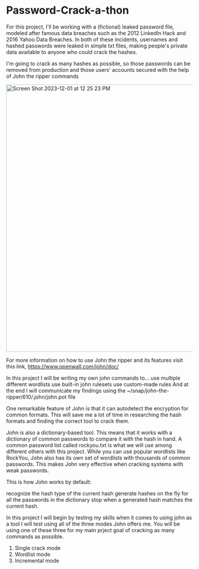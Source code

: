 # Password-Crack-a-thon
For this project, I'll be working with a (fictional) leaked password file, modeled after famous data breaches such as the 2012 LinkedIn Hack and 2016 Yahoo Data Breaches. In both of these incidents, usernames and hashed passwords were leaked in simple txt files, making people's private data available to anyone who could crack the hashes.

I'm going to crack as many hashes as possible, so those passwords can be removed from production and those users' accounts secured with the help of John the ripper commands

<img width="720" alt="Screen Shot 2023-12-01 at 12 25 23 PM" src="https://github.com/larnelle15/Password-Crack-a-thon/assets/139686202/93d4092e-0bfd-4e1c-89eb-2f703b6d38c7">
 
For more information on how to use John the ripper and its features visit this link, https://www.openwall.com/john/doc/

In this project I will be writing my own john commands to...
use multiple different wordlists
use built-in john rulesets
use custom-made rules
And at the end I will communicate my findings using the ~/snap/john-the-ripper/610/.john/john.pot file

One remarkable feature of John is that it can autodetect the encryption for common formats. This will save me a lot of time in researching the hash formats and finding the correct tool to crack them.

John is also a dictionary-based tool. This means that it works with a dictionary of common passwords to compare it with the hash in hand. A common password list called rockyou.txt is what we will use among different others with this project.
While you can use popular wordlists like RockYou, John also has its own set of wordlists with thousands of common passwords. This makes John very effective when cracking systems with weak passwords.

This is how John works by default:

recognize the hash type of the current hash
generate hashes on the fly for all the passwords in the dictionary
stop when a generated hash matches the current hash.

In this project I will begin by testing my skills when it comes to using john as a tool
I will test using all of the three modes John offers me. You will be using one of these three for my main prject goal of cracking as many commands as possible.

1. Single crack mode
2. Wordlist mode
3. Incremental mode










